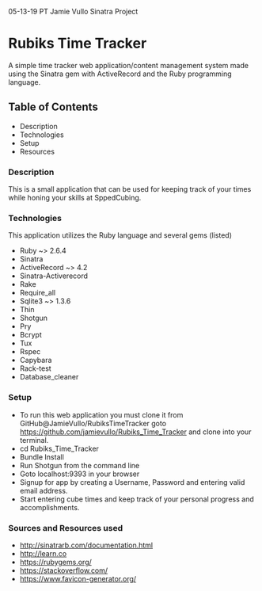 05-13-19 PT Jamie Vullo Sinatra Project

# Rubiks Time Tracker
A simple time tracker web application/content management system made using the Sinatra gem with ActiveRecord and the Ruby programming language. 

## Table of Contents
* Description
* Technologies
* Setup
* Resources

### Description
This is a small application that can be used for keeping track of your times while honing your skills at SppedCubing.

### Technologies
This application utilizes the Ruby language and several gems (listed)
* Ruby ~> 2.6.4
* Sinatra
* ActiveRecord ~> 4.2
* Sinatra-Activerecord
* Rake
* Require_all
* Sqlite3 ~> 1.3.6
* Thin
* Shotgun
* Pry
* Bcrypt
* Tux
* Rspec
* Capybara
* Rack-test
* Database_cleaner

### Setup
* To run this web application you must clone it from GitHub@JamieVullo/RubiksTimeTracker goto https://github.com/jamievullo/Rubiks_Time_Tracker and clone into your terminal.
* cd Rubiks_Time_Tracker
* Bundle Install
* Run Shotgun from the command line
* Goto localhost:9393 in your browser
* Signup for app by creating a Username, Password and entering valid email address.
* Start entering cube times and keep track of your personal progress and accomplishments.

### Sources and Resources used
* http://sinatrarb.com/documentation.html
* http://learn.co
* https://rubygems.org/
* https://stackoverflow.com/
* https://www.favicon-generator.org/


